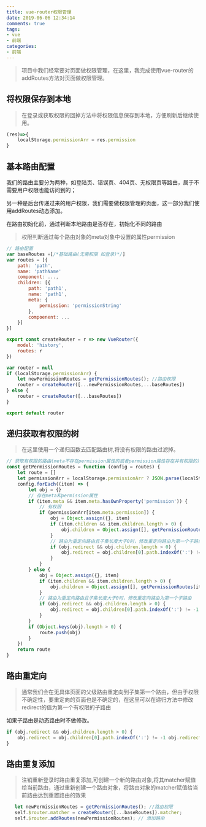 ```yaml
---
title: vue-router权限管理
date: 2019-06-06 12:34:14
comments: true
tags: 
- vue
- 前端
categories: 
- 前端
---
```


> 项目中我们经常要对页面做权限管理，在这里，我完成使用vue-router的addRoutes方法对页面做权限管理。

## 将权限保存到本地

> 在登录或获取权限的回掉方法中将权限信息保存到本地，方便刷新后继续使用。

```js
(res)=>{
    localStorage.permissionArr = res.permission
}
```

## 基本路由配置

我们的路由主要分为两种，如登陆页、错误页、404页、无权限页等路由，属于不需要用户权限也能访问到的；

另一种是后台传递过来的用户权限，我们需要做权限管理的页面，这一部分我们使用addRoutes动态添加。

在路由初始化前，通过判断本地路由是否存在，初始化不同的路由

> 权限判断通过每个路由对象的meta对象中设置的属性permission

```js
// 路由配置
var baseRoutes =[/*基础路由(无需权限 如登录)*/]
var routes = [{
    path: 'path',
    name: 'pathName'
    component: ...,
    children: [{
        path: 'path1',
        name: 'path1',
        meta: {
            permission: 'permissionString'
        },
        compoenent: ...
    }]
}]

export const createRouter = r => new VueRouter({
    model: 'history',
    routes: r
})

var router = null
if (localStorage.permissionArr) {
    let newPermissionRoutes = getPermissionRoutes(); //路由权限
    router = createRouter([...newPermissionRoutes,...baseRoutes])
} else {
    router = createRouter([...baseRoutes])
}

export default router
```

## 递归获取有权限的树

> 在这里使用一个递归函数去匹配路由树,将没有权限的路由过滤掉。

```js
// 获取有权限的路由(meta不存在permission属性的或者permission属性存在并有权限的)
const getPermissionRoutes = function (config = routes) {
    let route = []
    let permissionArr = localStorage.permissionArr ? JSON.parse(localStorage.permissionArr) : {} // 权限
    config.forEach((item) => {
        let obj = {}
        // 存在meta和permission属性
        if (item.meta && item.meta.hasOwnProperty('permission')) {
            // 有权限
            if (permissionArr[item.meta.permission]) {
                obj = Object.assign({}, item)
                if (item.children && item.children.length > 0) {
                    obj.children = Object.assign([], getPermissionRoutes(item.children))
                }
                // 路由为重定向路由且子集长度大于0时，修改重定向路由为第一个子路由
                if (obj.redirect && obj.children.length > 0) {
                    obj.redirect = obj.children[0].path.indexOf(':') != -1 ? obj.redirect : obj.children[0]
                }
            }
        } else {
            obj = Object.assign({}, item)
            if (item.children && item.children.length > 0) {
                obj.children = Object.assign([], getPermissionRoutes(item.children))
            }
            // 路由为重定向路由且子集长度大于0时，修改重定向路由为第一个子路由
            if (obj.redirect && obj.children.length > 0) {
                obj.redirect = obj.children[0].path.indexOf(':') != -1 ? obj.redirect : obj.children[0]
            }
        }
        if (Object.keys(obj).length > 0) {
            route.push(obj)
        }
    })
    return route
}
```

## 路由重定向

> 通常我们会在无具体页面的父级路由重定向到子集第一个路由，但由于权限不确定性，要重定向的页面也是不确定的，在这里可以在递归方法中修改redirect的值为第一个有权限的子路由

如果子路由是动态路由时不做修改。

```js
if (obj.redirect && obj.children.length > 0) {
    obj.redirect = obj.children[0].path.indexOf(':') != -1 obj.redirect : obj.children[0]
}
```

## 路由重复添加

> 注销重新登录时路由重复添加,可创建一个新的路由对象,将其matcher赋值给当前路由，通过重新创建一个路由对象，将路由对象的matcher赋值给当前路由达到重置路由的效果

```js
   let newPermissionRoutes = getPermissionRoutes(); //路由权限
   self.$router.matcher = createRouter([...baseRoutes]).matcher;
   self.$router.addRoutes(newPermissionRoutes); // 添加路由
```